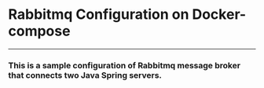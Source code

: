 <h1> Rabbitmq Configuration on Docker-compose </h1>

<hr>

<h3>
This is a sample configuration of Rabbitmq message broker that connects two Java Spring servers. 
</h3>
